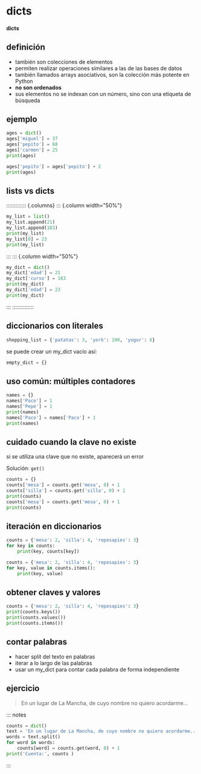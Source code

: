 # dicts
#### dicts

## definición

- también son colecciones de elementos
- permiten realizar operaciones similares a las de las bases de datos
- también llamados arrays asociativos, son la colección más potente en Python
- **no son ordenados**
- sus elementos no se indexan con un número, sino con una etiqueta de búsqueda

## ejemplo
~~~python
ages = dict()
ages['miguel'] = 37
ages['pepito'] = 88
ages['carmen'] = 25
print(ages)

ages['pepito'] = ages['pepito'] + 2
print(ages)
~~~

## lists vs dicts

::::::::::::: {.columns}
::: {.column width="50%"}
~~~python
my_list = list()
my_list.append(21)
my_list.append(183)
print(my_list)
my_list[0] = 23
print(my_list)
~~~
:::
::: {.column width="50%"}
~~~python
my_dict = dict()
my_dict['edad'] = 21
my_dict['curso'] = 183
print(my_dict)
my_dict['edad'] = 23
print(my_dict)
~~~
:::
::::::::::::::

## diccionarios con literales

~~~~python
shopping_list = {'patatas': 3, 'york': 100, 'yogur': 6}
~~~~

se puede crear un my_dict vacío así: 

~~~~python
empty_dict = {}
~~~~

## uso común: múltiples contadores

~~~~python
names = {}
names['Paco'] = 1
names['Pepe'] = 1
print(names)
names['Paco'] = names['Paco'] + 1
print(names)
~~~~

## cuidado cuando la clave no existe

si se utiliza una clave que no existe, aparecerá un error

Solución: `get()`

~~~~python
counts = {}
counts['mesa'] = counts.get('mesa', 0) + 1
counts['silla'] = counts.get('silla', 0) + 1
print(counts)
counts['mesa'] = counts.get('mesa', 0) + 1
print(counts)
~~~~

## iteración en diccionarios

~~~~python
counts = {'mesa': 2, 'silla': 4, 'reposapies': 3}
for key in counts:
    print(key, counts[key])
~~~~

~~~~python
counts = {'mesa': 2, 'silla': 4, 'reposapies': 3}
for key, value in counts.items():
    print(key, value)
~~~~

## obtener claves y valores

~~~~python
counts = {'mesa': 2, 'silla': 4, 'reposapies': 3}
print(counts.keys())
print(counts.values())
print(counts.items())
~~~~

## contar palabras

- hacer split del texto en palabras
- iterar a lo largo de las palabras
- usar un my_dict para contar cada palabra de forma independiente

## ejercicio
>En un lugar de La Mancha, de cuyo nombre no quiero acordarme...


::: notes
~~~~python
counts = dict()
text = 'En un lugar de La Mancha, de cuyo nombre no quiero acordarme...'
words = text.split()
for word in words:
    counts[word] = counts.get(word, 0) + 1
print('Cuenta:', counts )
~~~~
:::

